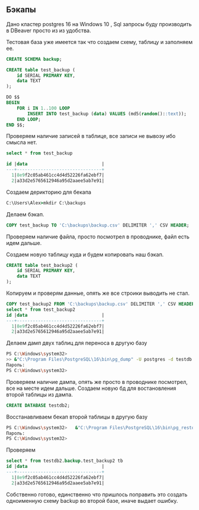##  Бэкапы
Дано кластер postgres 16 на Windows 10 , Sql запросы буду производить в DBeaver просто из из удобства.

Тестовая база уже имеется так что создаем схему, таблицу и заполняем ее.

```sql
CREATE SCHEMA backup;

CREATE table test_backup (
    id SERIAL PRIMARY KEY,
    data TEXT
);

DO $$
BEGIN
    FOR i IN 1..100 LOOP
        INSERT INTO test_backup (data) VALUES (md5(random()::text));
    END LOOP;
END $$;
```
Проверяем наличие записей в таблице, все записи не вывоэу ибо смысла нет. 

```sql
select * from test_backup 

id |data                            |
---+--------------------------------+
  1|8e9f2c05ab461cc4d4d52226fa62ebf7|
  2|a33d2e5765612946a95d2aaee5ab7e91|
```

Создаем дерикторию для бекапа 
```cmd
C:\Users\Alex>mkdir C:\backups
```
Делаем бэкап.
```Sql 
COPY test_backup TO 'C:\backups\backup.csv' DELIMITER ',' CSV HEADER;
```
Проверяем наличие файла, просто посмотрел в проводнике, файл есть идем дальше.

Создаем новую таблицу куда и будем копировать наш бэкап.
```sql 
CREATE table test_backup2 (
    id SERIAL PRIMARY KEY,
    data TEXT
);
```
Копируем и проверям данные, опять же все строики выводить не стал. 
```sql 
COPY test_backup2 FROM 'C:\backups\backup.csv' DELIMITER ',' CSV HEADER;
select * from test_backup2
id |data                            |
---+--------------------------------+
  1|8e9f2c05ab461cc4d4d52226fa62ebf7|
  2|a33d2e5765612946a95d2aaee5ab7e91|
```

Делаем дамп двух таблиц для переноса в другую базу 
```bash
PS C:\Windows\system32>
>> &"C:\Program Files\PostgreSQL\16\bin\pg_dump" -U postgres -d testdb -t backup.test_backup -t backup.test_backup2 -F c -f C:\backups\tables_backup.dump -p 5433
Пароль:
PS C:\Windows\system32>
```
Проверяем наличие дампа, опять же просто в проводнике посмотрел, все на месте идем дальше.
Создаем новую бд для востановления второй таблицы из дампа.

```sql
CREATE DATABASE testdb2;
```
Восстанавливаем бекап второй таблицы в другую базу 
```bash
PS C:\Windows\system32>   &"C:\Program Files\PostgreSQL\16\bin\pg_restore" -U postgres -d testdb2 -p 5433 -t test_backup2 C:\backups\tables_backup.dump
Пароль:
PS C:\Windows\system32>
```
Проверяем 
```sql
select * from testdb2.backup.test_backup2 tb 
id |data                            |
---+--------------------------------+
  1|8e9f2c05ab461cc4d4d52226fa62ebf7|
  2|a33d2e5765612946a95d2aaee5ab7e91|
```

Собственно готово, единственно что пришлось поправить это создать одноименную схему backup во второй базе, иначе выдает ошибку.
